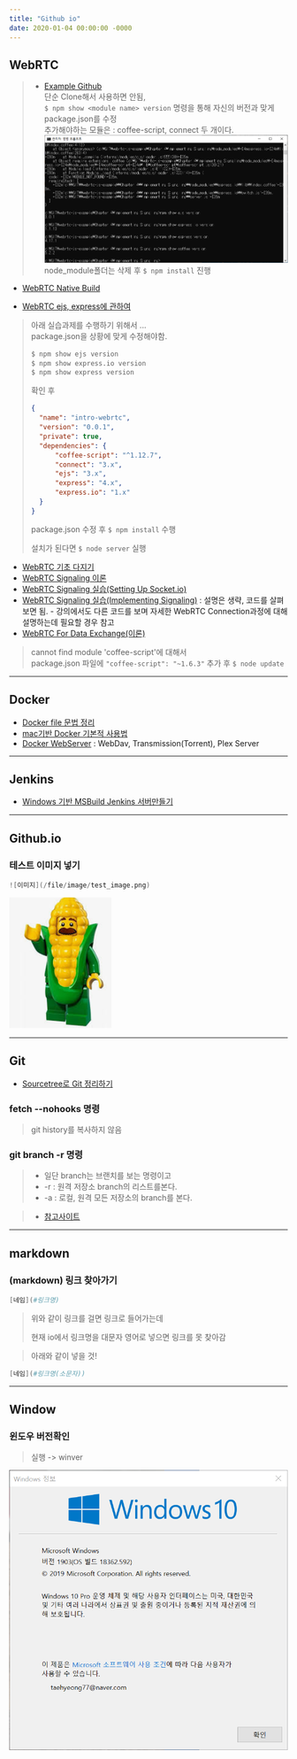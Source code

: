 ```yaml
---
title: "Github io"
date: 2020-01-04 00:00:00 -0000
---
```


## WebRTC

> * [Example Github](https://github.com/GoodayTH/webrtc-js-example)<br>
> 단순 Clone해서 사용하면 안됨, <br>
> `$ npm show <module name> version` 명령을 통해 자신의 버전과 맞게 package.json를 수정<br>
> 추가해야하는 모듈은 : coffee-script, connect 두 개이다.<br>
> ![](/file/image/webrtc_Image_01.png)<br>
> node_module폴더는 삭제 후 `$ npm install` 진행<br>

* [WebRTC Native Build](https://goodayth.github.io/webrtc-native-build/)

* [WebRTC ejs, express에 관하여](https://goodayth.github.io/webrtc-ejs-express/)

> 아래 실습과제를 수행하기 위해서 ...<br>
> package.json을 상황에 맞게 수정해야함.<br>
>
> ```s
> $ npm show ejs version
> $ npm show express.io version
> $ npm show express version
> ```
>
> 확인 후
>
> ```json
> {
> 	"name": "intro-webrtc",
> 	"version": "0.0.1",
> 	"private": true,
> 	"dependencies": {
> 		"coffee-script": "^1.12.7",
> 		"connect": "3.x",
> 		"ejs": "3.x",
> 		"express": "4.x",
> 		"express.io": "1.x"
> 	}
> }
> ```
>
> package.json 수정 후 `$ npm install` 수행
>
> 설치가 된다면 `$ node server` 실행

* [WebRTC 기초 다지기](https://goodayth.github.io/webrtc-basic/)
* [WebRTC Signaling 이론](https://goodayth.github.io/webrtc-signaling/)
* [WebRTC Signaling 실습(Setting Up Socket.io)](https://goodayth.github.io/webrtc-signaling2/)
* [WebRTC Signaling 실습(Implementing Signaling)](https://goodayth.github.io/webrtc-Implementing-Signaling/) : 설명은 생략, 코드를 살펴보면 됨. - 강의에서도 다른 코드를 보며 자세한 WebRTC Connection과정에 대해 설명하는데 필요할 경우 참고
* [WebRTC For Data Exchange(이론)](https://goodayth.github.io/webrtc-data-exchange/)

> cannot find module 'coffee-script'에 대해서<br>
> package.json 파일에 `"coffee-script": "~1.6.3"` 추가 후 `$ node update`

---

## Docker

* [Docker file 문법 정리](https://goodayth.github.io/docker-syntax)
* [mac기반 Docker 기본적 사용법](https://goodayth.github.io/docker-mac-basic)
* [Docker WebServer](https://goodayth.github.io/docker-linux-webdav) : WebDav, Transmission(Torrent), Plex Server

---

## Jenkins

* [Windows 기반 MSBuild Jenkins 서버만들기](https://goodayth.github.io/jenkins-windows-msbuild/)

---

## Github.io

### 테스트 이미지 넣기

```s
![이미지](/file/image/test_image.png)
```

![](/file/image/test_image.png)

---

## Git

* [Sourcetree로 Git 정리하기](https://goodayth.github.io/git-source-tree/)

### fetch --nohooks 명령

> git history를 복사하지 않음

### git branch -r 명령

> * 일단 branch는 브랜치를 보는 명령이고
> * -r : 원격 저장소 branch의 리스트를본다.
> * -a : 로컬, 원격 모든 저장소의 branch를 본다.

> * [참고사이트](https://cjh5414.github.io/get-git-remote-branch/)

---

## markdown

### (markdown) 링크 찾아가기

```s
[네임](#링크명)
```

> 위와 같이 링크를 걸면 링크로 들어가는데
>
> 현재 io에서 링크명을 대문자 영어로 넣으면 링크를 못 찾아감

> 아래와 같이 넣을 것!

```s
[네임](#링크명(소문자))
```

---

## Window

### 윈도우 버전확인 

> 실행 -> winver

![](/file/image/winver.png)